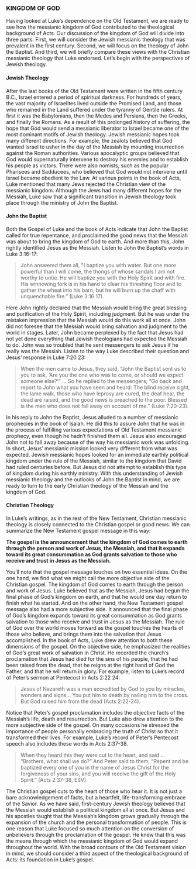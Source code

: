 ### KINGDOM OF GOD

Having looked at Luke’s dependence on the Old Testament, we are ready to see how the messianic kingdom of God contributed to the theological background of Acts.
Our discussion of the kingdom of God will divide into three parts. First, we will consider the Jewish messianic theology that was prevalent in the first century. Second, we will focus on the theology of John the Baptist. And third, we will briefly compare these views with the Christian messianic theology that Luke endorsed. Let’s begin with the perspectives of Jewish theology.


#### Jewish Theology

After the last books of the Old Testament were written in the fifth century B.C., Israel entered a period of spiritual darkness. For hundreds of years, the vast majority of Israelites lived outside the Promised Land, and those who remained in the Land suffered under the tyranny of Gentile rulers. At first it was the Babylonians, then the Medes and Persians, then the Greeks, and finally the Romans. As a result of this prolonged history of suffering, the hope that God would send a messianic liberator to Israel became one of the most dominant motifs of Jewish theology.
Jewish messianic hopes took many different directions. For example, the zealots believed that God wanted Israel to usher in the day of the Messiah by mounting insurrection against the Roman authorities. Various apocalyptic groups believed that God would supernaturally intervene to destroy his enemies and to establish his people as victors. There were also nomists, such as the popular Pharisees and Sadducees, who believed that God would not intervene until Israel became obedient to the Law. At various points in the book of Acts, Luke mentioned that many Jews rejected the Christian view of the messianic kingdom. 
Although the Jews had many different hopes for the Messiah, Luke saw that a significant transition in Jewish theology took place through the ministry of John the Baptist. 


#### John the Baptist

Both the Gospel of Luke and the book of Acts indicate that John the Baptist called for true repentance, and proclaimed the good news that the Messiah was about to bring the kingdom of God to earth. And more than this, John rightly identified Jesus as the Messiah. Listen to John the Baptist’s words in Luke 3:16-17:

> John answered them all, "I baptize you with water. But one more powerful than I will come, the thongs of whose sandals I am not worthy to untie. He will baptize you with the Holy Spirit and with fire. His winnowing fork is in his hand to clear his threshing floor and to gather the wheat into his barn, but he will burn up the chaff with unquenchable fire.” (Luke 3:16 17).

Here John rightly declared that the Messiah would bring the great blessing and purification of the Holy Spirit, including judgment. But he was under the mistaken impression that the Messiah would do this work all at once.
John did not foresee that the Messiah would bring salvation and judgment to the world in stages. Later, John became perplexed by the fact that Jesus had not yet done everything that Jewish theologians had expected the Messiah to do. John was so troubled that he sent messengers to ask Jesus if he really was the Messiah.  Listen to the way Luke described their question and Jesus’ response in Luke 7:20 23: 

> When the men came to Jesus, they said, “John the Baptist sent us to you to ask, ‘Are you the one who was to come, or should we expect someone else?’” … So he replied to the messengers, “Go back and report to John what you have seen and heard: The blind receive sight, the lame walk, those who have leprosy are cured, the deaf hear, the dead are raised, and the good news is preached to the poor. Blessed is the man who does not fall away on account of me.” (Luke 7:20-23).

In his reply to John the Baptist, Jesus alluded to a number of messianic prophecies in the book of Isaiah. He did this to assure John that he was in the process of fulfilling various expectations of Old Testament messianic prophecy, even though he hadn’t finished them all. Jesus also encouraged John not to fall away because of the way his messianic work was unfolding. 
In short, Jesus’ messianic mission looked very different from what was expected. Jewish messianic hopes looked for an immediate earthly political kingdom under the rule of the Messiah, similar to the kingdom that David had ruled centuries before. But Jesus did not attempt to establish this type of kingdom during his earthly ministry. 
With this understanding of Jewish messianic theology and the outlooks of John the Baptist in mind, we are ready to turn to the early Christian theology of the Messiah and the kingdom of God. 


#### Christian Theology

In Luke’s writings, as in the rest of the New Testament, Christian messianic theology is closely connected to the Christian gospel or good news. We can summarize the New Testament gospel message in this way:
 
**The gospel is the announcement that the kingdom of God comes to earth through the person and work of Jesus, the Messiah, and that it expands toward its great consummation as God grants salvation to those who receive and trust in Jesus as the Messiah.**

You’ll note that the gospel message touches on two essential ideas. On the one hand, we find what we might call the more objective side of the Christian gospel. The kingdom of God comes to earth through the person and work of Jesus. Luke believed that as the Messiah, Jesus had begun the final phase of God’s kingdom on earth, and that he would one day return to finish what he started. 
And on the other hand, the New Testament gospel message also had a more subjective side. It announced that the final phase of God’s kingdom expands toward its great consummation as God grants salvation to those who receive and trust in Jesus as the Messiah. The rule of God over the world moves forward as the gospel touches the hearts of those who believe, and brings them into the salvation that Jesus accomplished. 
In the book of Acts, Luke drew attention to both these dimensions of the gospel. On the objective side, he emphasized the realities of God’s great work of salvation in Christ. He recorded the church’s proclamation that Jesus had died for the sins of his people, that he had been raised from the dead, that he reigns at the right hand of God the Father, and that he will return in glory. 
For example, listen to Luke’s record of Peter’s sermon at Pentecost in Acts 2:22 24:
 
> Jesus of Nazareth was a man accredited by God to you by miracles, wonders and signs... You put him to death by nailing him to the cross. But God raised him from the dead (Acts 2:22-24).

Notice that Peter’s gospel proclamation includes the objective facts of the Messiah’s life, death and resurrection. 
But Luke also drew attention to the more subjective side of the gospel. On many occasions he stressed the importance of people personally embracing the truth of Christ so that it transformed their lives. 
For example, Luke’s record of Peter’s Pentecost speech also includes these words in Acts 2:37-38.

> When they heard this they were cut to the heart, and said ... “Brothers, what shall we do?” And Peter said to them, “Repent and be baptized every one of you in the name of Jesus Christ for the forgiveness of your sins, and you will receive the gift of the Holy Spirit.” (Acts 2:37-38, ESV).

The Christian gospel cuts to the heart of those who hear it. It is not just a bare acknowledgement of facts, but a heartfelt, life-transforming embrace of the Savior. 
As we have said, first-century Jewish theology believed that the Messiah would establish a political kingdom all at once. But Jesus and his apostles taught that the Messiah’s kingdom grows gradually through the expansion of the church and the personal transformation of people. 
This is one reason that Luke focused so much attention on the conversion of unbelievers through the proclamation of the gospel. He knew that this was the means through which the messianic kingdom of God would expand throughout the world.
With the broad contours of the Old Testament vision in mind, we should consider a third aspect of the theological background of Acts: its foundation in Luke’s gospel. 
